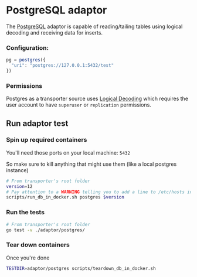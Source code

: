 # PostgreSQL adaptor

The [PostgreSQL](https://www.postgresql.org/) adaptor is capable of reading/tailing tables
using logical decoding and receiving data for inserts.

### Configuration:
```javascript
pg = postgres({
  "uri": "postgres://127.0.0.1:5432/test"
})
```

### Permissions

Postgres as a transporter source uses [Logical Decoding](https://www.postgresql.org/docs/current/static/logicaldecoding-explanation.html) which requires the user account to have `superuser` or `replication` permissions.

## Run adaptor test

### Spin up required containers

You'll need those ports on your local machine: `5432`

So make sure to kill anything that might use them (like a local postgres instance)

```sh
# From transporter's root folder
version=12
# Pay attention to a WARNING telling you to add a line to /etc/hosts in the following command
scripts/run_db_in_docker.sh postgres $version
```

### Run the tests

```sh
# From transporter's root folder
go test -v ./adaptor/postgres/
```

### Tear down containers

Once you're done

```sh
TESTDIR=adaptor/postgres scripts/teardown_db_in_docker.sh
```
